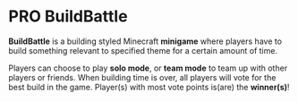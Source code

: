 # PRO BuildBattle
**BuildBattle** is a building styled Minecraft **minigame** where players have to build something relevant to specified theme for a certain amount of time. 

Players can choose to play **solo mode**, or **team mode** to team up with other players or friends. When building time is over, all players will vote for the best build in the game. Player(s) with most vote points is(are) the **winner(s)**!
